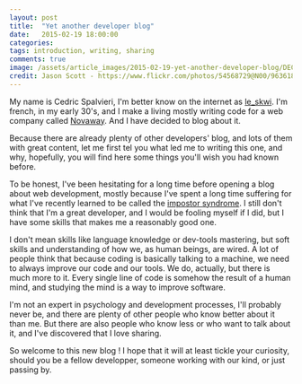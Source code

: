 ```yaml
---
layout: post
title:  "Yet another developer blog"
date:   2015-02-19 18:00:00
categories: 
tags: introduction, writing, sharing
comments: true
image: /assets/article_images/2015-02-19-yet-another-developer-blog/DEC_VT100_terminal.jpg
credit: Jason Scott - https://www.flickr.com/photos/54568729@N00/9636183501
---
```

My name is Cedric Spalvieri, I'm better know on the internet as [le_skwi](http://twitter.com/le_skwi). I'm french, in my early 30's, and I make a living mostly writing code for a web company called [Novaway](http://novaway.fr). And I have decided to blog about it.

Because there are already plenty of other developers' blog, and lots of them with great content, let me first tel you what led me to writing this one, and why, hopefully, you will find here some things you'll wish you had known before.

To be honest, I've been hesitating for a long time before opening a blog about web development, mostly because I've spent a long time suffering for what I've recently learned to be called the [impostor syndrome](http://en.wikipedia.org/wiki/Impostor_syndrome). I still don't think that I'm a great developer, and I would be fooling myself if I did, but I have some skills that makes me a reasonably good one.

I don't mean skills like language knowledge or dev-tools mastering, but soft skills and understanding of how we, as human beings, are wired. A lot of people think that because coding is basically talking to a machine, we need to always improve our code and our tools. We do, actually, but there is much more to it.  Every single line of code is somehow the result of a human mind, and studying the mind is a way to improve software.

I'm not an expert in psychology and development processes, I'll probably never be, and there are plenty of other people who know better about it than me. But there are also people who know less or who want to talk about it, and I've discovered that I love sharing.

So welcome to this new blog ! I hope that it will at least tickle your curiosity, should you be a fellow developper, someone working with our kind, or just passing by.
